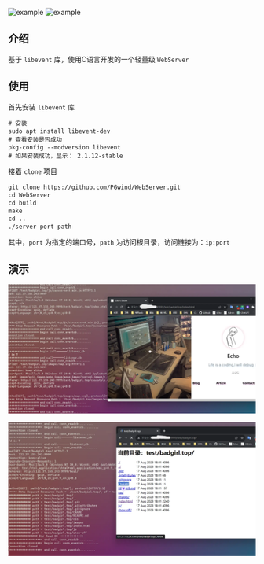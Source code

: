 ![example](https://img.shields.io/badge/tiny_web_server-v1.0-green.svg)   ![example](https://img.shields.io/badge/user:-pgwind-blue.svg)

## 介绍

基于 `libevent` 库，使用C语言开发的一个轻量级 `WebServer` 

## 使用

首先安装 `libevent` 库

```shell
# 安装
sudo apt install libevent-dev
# 查看安装是否成功
pkg-config --modversion libevent 
# 如果安装成功，显示： 2.1.12-stable
```

接着 `clone` 项目

```shell
git clone https://github.com/PGwind/WebServer.git
cd WebServer
cd build
make
cd ..
./server port path
```

其中，`port` 为指定的端口号，`path` 为访问根目录，访问链接为：`ip:port`

## 演示

![](./images/http_server_libevent_1.png)



![](./images/http_server_libevent_2.png)

